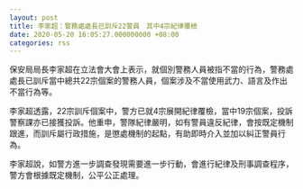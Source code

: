 ```yaml
---
layout: post
title: 李家超：警務處處長已訓斥22警員　其中4宗紀律覆檢
date: 2020-05-20 16:05:27.000000000 +08:00
categories: rss
---
```


保安局局長李家超在立法會大會上表示，就個別警務人員被指不當的行為，警務處處長已訓斥當中總共22宗個案的警務人員，個案涉及不當使用武力、語言及作出不當行為等。

李家超透露，22宗訓斥個案中，警方已就4宗展開紀律覆檢，當中19宗個案，投訴警察課亦已接獲投訴。他重申，警隊紀律嚴明，如有警員違反紀律，會按既定機制跟進，而訓斥屬行政措施，是懲處機制的起點，有助即時介入並加以糾正警員行為。

李家超說，如警方進一步調查發現需要進一步行動，會進行紀律及刑事調查程序，警方會根據既定機制，公平公正處理。
